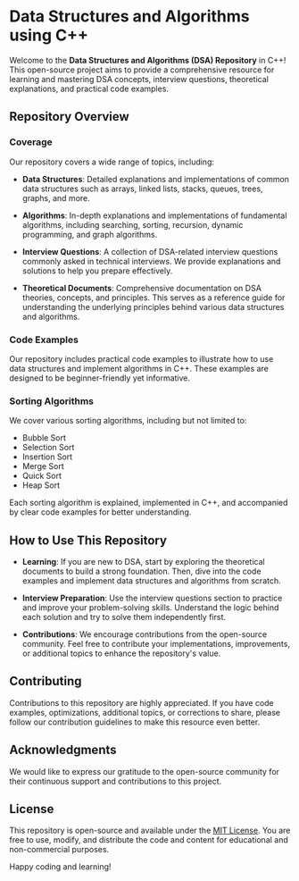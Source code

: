 # Data Structures and Algorithms using C++

Welcome to the **Data Structures and Algorithms (DSA) Repository** in C++! This open-source project aims to provide a comprehensive resource for learning and mastering DSA concepts, interview questions, theoretical explanations, and practical code examples.

## Repository Overview

### Coverage

Our repository covers a wide range of topics, including:

- **Data Structures**: Detailed explanations and implementations of common data structures such as arrays, linked lists, stacks, queues, trees, graphs, and more.

- **Algorithms**: In-depth explanations and implementations of fundamental algorithms, including searching, sorting, recursion, dynamic programming, and graph algorithms.

- **Interview Questions**: A collection of DSA-related interview questions commonly asked in technical interviews. We provide explanations and solutions to help you prepare effectively.

- **Theoretical Documents**: Comprehensive documentation on DSA theories, concepts, and principles. This serves as a reference guide for understanding the underlying principles behind various data structures and algorithms.

### Code Examples

Our repository includes practical code examples to illustrate how to use data structures and implement algorithms in C++. These examples are designed to be beginner-friendly yet informative.

### Sorting Algorithms

We cover various sorting algorithms, including but not limited to:

- Bubble Sort
- Selection Sort
- Insertion Sort
- Merge Sort
- Quick Sort
- Heap Sort

Each sorting algorithm is explained, implemented in C++, and accompanied by clear code examples for better understanding.

## How to Use This Repository

- **Learning**: If you are new to DSA, start by exploring the theoretical documents to build a strong foundation. Then, dive into the code examples and implement data structures and algorithms from scratch.

- **Interview Preparation**: Use the interview questions section to practice and improve your problem-solving skills. Understand the logic behind each solution and try to solve them independently first.

- **Contributions**: We encourage contributions from the open-source community. Feel free to contribute your implementations, improvements, or additional topics to enhance the repository's value.

## Contributing

Contributions to this repository are highly appreciated. If you have code examples, optimizations, additional topics, or corrections to share, please follow our contribution guidelines to make this resource even better.

## Acknowledgments

We would like to express our gratitude to the open-source community for their continuous support and contributions to this project.

## License

This repository is open-source and available under the [MIT License](LICENSE.md). You are free to use, modify, and distribute the code and content for educational and non-commercial purposes.

Happy coding and learning!

